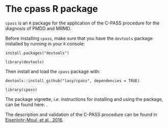 # The cpass R package

`cpass` is an `R` package for the application of the C-PASS procedure for the diagnosis of PMDD and MRMD.

Before installing `cpass`, make sure that you have the `devtools` package installed by running in your `R` console:

`install.packages("devtools")`


`library(devtools)`

Then install and load the `cpass` package with: 

`devtools::install_github("lasy/cpass", dependencies = TRUE)`


`library(cpass)`

The package vignette, _i.e._ instructions for installing and using the package, can be found here: []().

The description and validation of the C-PASS procedure can be found in [Eisenlohr-Moul, et al., 2016](https://github.com/lasy/cpass/blob/master/references/eisenlohr-moul2016.pdf).

